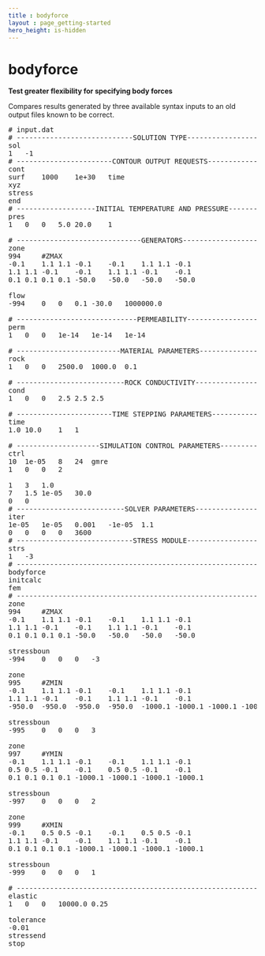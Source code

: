```yaml
---
title : bodyforce
layout : page_getting-started
hero_height: is-hidden
---
```


# bodyforce

**Test greater flexibility for specifying body forces**

Compares results generated by three available syntax inputs to an old output files known to be correct.

<pre>
# input.dat
# ----------------------------SOLUTION TYPE----------------------------
sol
1	-1	
# -----------------------CONTOUR OUTPUT REQUESTS-----------------------
cont
surf	1000	1e+30	time	
xyz
stress
end
# -------------------INITIAL TEMPERATURE AND PRESSURE-------------------
pres
1	0	0	5.0	20.0	1	

# ------------------------------GENERATORS------------------------------
zone
994		#ZMAX
-0.1	1.1	1.1	-0.1	-0.1	1.1	1.1	-0.1	
1.1	1.1	-0.1	-0.1	1.1	1.1	-0.1	-0.1	
0.1	0.1	0.1	0.1	-50.0	-50.0	-50.0	-50.0	

flow
-994	0	0	0.1	-30.0	1000000.0	

# -----------------------------PERMEABILITY-----------------------------
perm
1	0	0	1e-14	1e-14	1e-14	

# -------------------------MATERIAL PARAMETERS-------------------------
rock
1	0	0	2500.0	1000.0	0.1	

# --------------------------ROCK CONDUCTIVITY--------------------------
cond
1	0	0	2.5	2.5	2.5	

# -----------------------TIME STEPPING PARAMETERS-----------------------
time
1.0	10.0	1	1	

# --------------------SIMULATION CONTROL PARAMETERS--------------------
ctrl
10	1e-05	8	24	gmre	
1	0	0	2	

1	3	1.0	
7	1.5	1e-05	30.0	
0	0	
# --------------------------SOLVER PARAMETERS--------------------------
iter
1e-05	1e-05	0.001	-1e-05	1.1	
0	0	0	0	3600	
# ----------------------------STRESS MODULE----------------------------
strs
1	-3	
# ----------------------------------------------------------------------
bodyforce
initcalc
fem
# ----------------------------------------------------------------------
zone
994		#ZMAX
-0.1	1.1	1.1	-0.1	-0.1	1.1	1.1	-0.1	
1.1	1.1	-0.1	-0.1	1.1	1.1	-0.1	-0.1	
0.1	0.1	0.1	0.1	-50.0	-50.0	-50.0	-50.0	

stressboun
-994	0	0	0	-3	

zone
995		#ZMIN
-0.1	1.1	1.1	-0.1	-0.1	1.1	1.1	-0.1	
1.1	1.1	-0.1	-0.1	1.1	1.1	-0.1	-0.1	
-950.0	-950.0	-950.0	-950.0	-1000.1	-1000.1	-1000.1	-1000.1	

stressboun
-995	0	0	0	3	

zone
997		#YMIN
-0.1	1.1	1.1	-0.1	-0.1	1.1	1.1	-0.1	
0.5	0.5	-0.1	-0.1	0.5	0.5	-0.1	-0.1	
0.1	0.1	0.1	0.1	-1000.1	-1000.1	-1000.1	-1000.1	

stressboun
-997	0	0	0	2	

zone
999		#XMIN
-0.1	0.5	0.5	-0.1	-0.1	0.5	0.5	-0.1	
1.1	1.1	-0.1	-0.1	1.1	1.1	-0.1	-0.1	
0.1	0.1	0.1	0.1	-1000.1	-1000.1	-1000.1	-1000.1	

stressboun
-999	0	0	0	1	

# ----------------------------------------------------------------------
elastic
1	0	0	10000.0	0.25	

tolerance
-0.01
stressend
stop
</pre>
